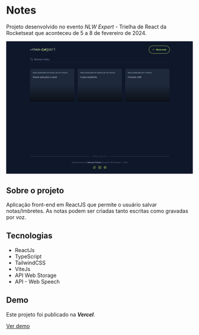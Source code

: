 # Notes

Projeto desenvolvido no evento _NLW Expert_ - Trielha de React da Rocketseat que aconteceu de 5 a 8 de fevereiro de 2024.

![Screen desktop website](screenshot-desktop-01.png)

## Sobre o projeto

Aplicação front-end em ReactJS que permite o usuário salvar notas/lmbretes. As notas podem ser criadas tanto escritas como gravadas por voz.

## Tecnologias

- ReactJs
- TypeScript
- TailwindCSS
- ViteJs
- API Web Storage
- API - Web Speech

## Demo

Este projeto foi publicado na **_Vercel_**.

[Ver demo](https://notes.marcelopereira.dev)
